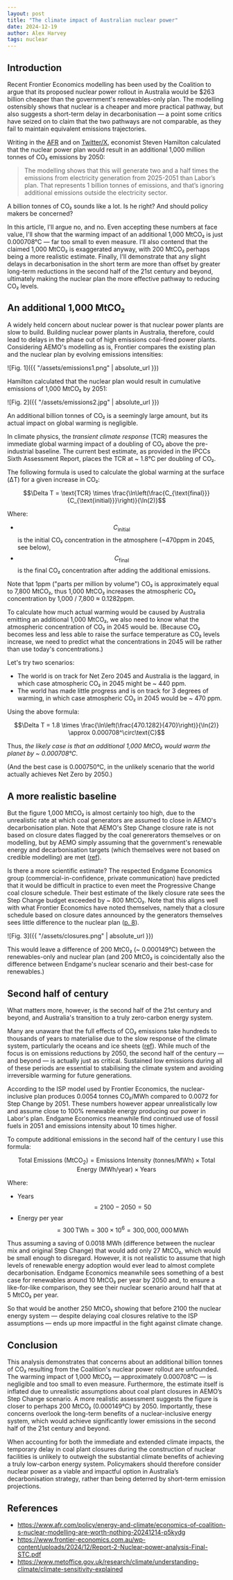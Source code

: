 ```yaml
---
layout: post
title: "The climate impact of Australian nuclear power"
date: 2024-12-19
author: Alex Harvey
tags: nuclear
---
```

<head>
  <script type="text/x-mathjax-config">
      MathJax.Hub.Config({
          tex2jax: {
              inlineMath: [['$', '$'], ['\\(', '\\)']],
              displayMath: [['$$', '$$'], ['\\[', '\\]']],
              processEscapes: true
          }
      });
  </script>
  <script src="https://cdnjs.cloudflare.com/ajax/libs/mathjax/2.7.0/MathJax.js?config=TeX-AMS-MML_HTMLorMML" type="text/javascript"></script>
</head>

## Introduction

Recent Frontier Economics modelling has been used by the Coalition to argue that its proposed nuclear power rollout in Australia would be $263 billion cheaper than the government's renewables-only plan. The modelling ostensibly shows that nuclear is a cheaper and more practical pathway, but also suggests a short-term delay in decarbonisation — a point some critics have seized on to claim that the two pathways are not comparable, as they fail to maintain equivalent emissions trajectories.

Writing in the [AFR](https://www.afr.com/policy/energy-and-climate/economics-of-coalition-s-nuclear-modelling-are-worth-nothing-20241214-p5kydg) and on [Twitter/X](https://x.com/SHamiltonian/status/1868145262775984498), economist Steven Hamilton calculated that the nuclear power plan would result in an additional 1,000 million tonnes of CO₂ emissions by 2050:

> The modelling shows that this will generate two and a half times the emissions from electricity generation from 2025-2051 than Labor’s plan. That represents 1 billion tonnes of emissions, and that’s ignoring additional emissions outside the electricity sector.

A billion tonnes of CO₂ sounds like a lot. Is he right? And should policy makers be concerned?

In this article, I'll argue no, and no. Even accepting these numbers at face value, I'll show that the warming impact of an additional 1,000 MtCO₂ is just 0.000708°C — far too small to even measure. I’ll also contend that the claimed 1,000 MtCO₂ is exaggerated anyway, with 200 MtCO₂ perhaps being a more realistic estimate. Finally, I'll demonstrate that any slight delays in decarbonisation in the short term are more than offset by greater long-term reductions in the second half of the 21st century and beyond, ultimately making the nuclear plan the more effective pathway to reducing CO₂ levels.

## An additional 1,000 MtCO₂

A widely held concern about nuclear power is that nuclear power plants are slow to build. Building nuclear power plants in Australia, therefore, could lead to delays in the phase out of high emissions coal-fired power plants. Considering AEMO's modelling as is, Frontier compares the existing plan and the nuclear plan by evolving emissions intensities:

![Fig. 1]({{ "/assets/emissions1.png" | absolute_url }})

Hamilton calculated that the nuclear plan would result in cumulative emissions of 1,000 MtCO₂ by 2051:

![Fig. 2]({{ "/assets/emissions2.jpg" | absolute_url }})

An additional billion tonnes of CO₂ is a seemingly large amount, but its actual impact on global warming is negligible.

In climate physics, the _transient climate response_ (TCR) measures the immediate global warming impact of a doubling of CO₂ above the pre-industrial baseline. The current best estimate, as provided in the IPCCs Sixth Assessment Report, places the TCR at ~ 1.8°C per doubling of CO₂.

The following formula is used to calculate the global warming at the surface (ΔT) for a given increase in CO₂:

$$\Delta T = \text{TCR} \times \frac{\ln\left(\frac{C_{\text{final}}}{C_{\text{initial}}}\right)}{\ln(2)}$$

Where:
- $$C_{\text{initial}}$$ is the initial CO₂ concentration in the atmosphere (~470ppm in 2045, see below),
- $$C_{\text{final}}$$ is the final CO₂ concentration after adding the additional emissions.

Note that 1ppm ("parts per million by volume") CO₂ is approximately equal to 7,800 MtCO₂, thus 1,000 MtCO₂ increases the atmospheric CO₂ concentration by 1,000 / 7,800 ≈ 0.1282ppm.

To calculate how much actual warming would be caused by Australia emitting an additional 1,000 MtCO₂, we also need to know what the atmospheric concentration of CO₂ in 2045 would be. (Because CO₂ becomes less and less able to raise the surface temperature as CO₂ levels increase, we need to predict what the concentrations in 2045 will be rather than use today's concentrations.)

Let's try two scenarios:
- The world is on track for Net Zero 2045 and Australia is the laggard, in which case atmospheric CO₂ in 2045 might be ~ 440 ppm.
- The world has made little progress and is on track for 3 degrees of warming, in which case atmospheric CO₂ in 2045 would be ~ 470 ppm.

Using the above formula:

$$\Delta T = 1.8 \times \frac{\ln\left(\frac{470.1282}{470}\right)}{\ln(2)} \approx 0.000708^\circ\text{C}$$

Thus, _the likely case is that an additional 1,000 MtCO₂ would warm the planet by ~ 0.000708°C_.

(And the best case is 0.000750°C, in the unlikely scenario that the world actually achieves Net Zero by 2050.)

## A more realistic baseline

But the figure 1,000 MtCO₂ is almost certainly too high, due to the unrealistic rate at which coal generators are assumed to close in AEMO's decarbonisation plan. Note that AEMO's Step Change closure rate is not based on closure dates flagged by the coal genererators themselves or on modelling, but by AEMO simply assuming that the government's renewable energy and decarbonisation targets (which themselves were not based on credible modelling) are met ([ref](https://x.com/QuixoticQuant/status/1869630265716584933)).

Is there a more scientific estimate? The respected Endgame Economics group (commercial-in-confidence, private communication) have predicted that it would be difficult in practice to even meet the Progressive Change coal closure schedule. Their best estimate of the likely closure rate sees the Step Change budget exceeded by ~ 800 MtCO₂. Note that this aligns well with what Frontier Economics have noted themselves, namely that a closure schedule based on closure dates announced by the generators themselves sees little difference to the nuclear plan ([p. 8](https://www.frontier-economics.com.au/wp-content/uploads/2024/12/Report-2-Nuclear-power-analysis-Final-STC.pdf)).

![Fig. 3]({{ "/assets/closures.png" | absolute_url }})

This would leave a difference of 200 MtC0₂ (~ 0.000149°C) between the renewables-only and nuclear plan (and 200 MtC0₂ is coincidentally also the difference between Endgame's nuclear scenario and their best-case for renewables.)

## Second half of century

What matters more, however, is the second half of the 21st century and beyond, and Australia's transition to a truly zero-carbon energy system.

Many are unaware that the full effects of CO₂ emissions take hundreds to thousands of years to materialise due to the slow response of the climate system, particularly the oceans and ice sheets ([ref](https://www.metoffice.gov.uk/research/climate/understanding-climate/climate-sensitivity-explained)). While much of the focus is on emissions reductions by 2050, the second half of the century — and beyond — is actually just as critical. Sustained low emissions during all of these periods are essential to stabilising the climate system and avoiding irreversible warming for future generations.

According to the ISP model used by Frontier Economics, the nuclear-inclusive plan produces 0.0054 tonnes CO₂/MWh compared to 0.0072 for Step Change by 2051. These numbers however appear unrealistically low and assume close to 100% renewable energy producing our power in Labor's plan. Endgame Economics meanwhile find continued use of fossil fuels in 2051 and emissions intensity about 10 times higher.

To compute additional emissions in the second half of the century I use this formula:

$$\text{Total Emissions (MtCO}_2\text{)} = \text{Emissions Intensity (tonnes/MWh)} \times \text{Total Energy (MWh/year)} \times \text{Years}$$

Where:
- Years $$= 2100 - 2050 = 50$$
- Energy per year $$= 300 \, \text{TWh} = 300 \times 10^6 = 300{,}000{,}000 \, \text{MWh}$$

Thus assuming a saving of 0.0018 MWh (difference between the nuclear mix and original Step Change) that would add only 27 MtCO₂, which would be small enough to disregard. However, it is not realistic to assume that high levels of renewable energy adoption would ever lead to almost complete decarbonisation. Endgame Economics meanwhile sees something of a best case for renewables around 10 MtCO₂ per year by 2050 and, to ensure a like-for-like comparison, they see their nuclear scenario around half that at 5 MtCO₂ per year.

So that would be another 250 MtCO₂ showing that before 2100 the nuclear energy system — despite delaying coal closures relative to the ISP assumptions — ends up more impactful in the fight against climate change.

## Conclusion

This analysis demonstrates that concerns about an additional billion tonnes of CO₂ resulting from the Coalition's nuclear power rollout are unfounded. The warming impact of 1,000 MtCO₂ — approximately 0.000708°C — is negligible and too small to even measure. Furthermore, the estimate itself is inflated due to unrealistic assumptions about coal plant closures in AEMO’s Step Change scenario. A more realistic assessment suggests the figure is closer to perhaps 200 MtCO₂ (0.000149°C) by 2050. Importantly, these concerns overlook the long-term benefits of a nuclear-inclusive energy system, which would achieve significantly lower emissions in the second half of the 21st century and beyond.

When accounting for both the immediate and extended climate impacts, the temporary delay in coal plant closures during the construction of nuclear facilities is unlikely to outweigh the substantial climate benefits of achieving a truly low-carbon energy system. Policymakers should therefore consider nuclear power as a viable and impactful option in Australia’s decarbonisation strategy, rather than being deterred by short-term emission projections.

## References

- https://www.afr.com/policy/energy-and-climate/economics-of-coalition-s-nuclear-modelling-are-worth-nothing-20241214-p5kydg
- https://www.frontier-economics.com.au/wp-content/uploads/2024/12/Report-2-Nuclear-power-analysis-Final-STC.pdf
- https://www.metoffice.gov.uk/research/climate/understanding-climate/climate-sensitivity-explained
